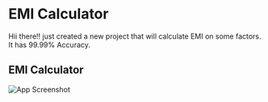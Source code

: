 
# EMI Calculator

Hii there!! just created a new project that will calculate EMI on some factors. It has 99.99% Accuracy.


## EMI Calculator

![App Screenshot](https://blogger.googleusercontent.com/img/b/R29vZ2xl/AVvXsEjcGJZ_RcfoBOFuLY1Xgi_37ZCfsY7z0TsVi1wNWNm-SNCwFX0ce5CyxQPLI5fzDvI8wwpGsArgoOUsNSyVx4-xzwiWRKDdApfs3bC8__Vo13dWApk0UKksSx1TkHnwiyMwu-w59qA5Fdzxxjex94WTybs3TE8PSMdxlrmaP1aNE3O5_6HkJ8RNmYxv4w/s320/Sequence%2001.gif)

